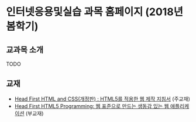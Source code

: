 # 인터넷응용및실습 과목 홈페이지 (2018년 봄학기)

## 교과목 소개
TODO

## 교재
 * [Head First HTML and CSS(개정판) : HTML5를 적용한 웹 제작 지침서](http://www.hanbit.co.kr/store/books/look.php?p_code=B2497066676) (주교재)
 * [Head First HTML5 Programming: 웹 표준으로 만드는 생동감 있는 웹 애플리케이션](http://www.hanbit.co.kr/store/books/look.php?p_code=B5569294978) (부교재)
